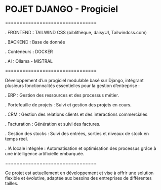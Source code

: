 # POJET DJANGO - Progiciel

================================

. FRONTEND : TAILWIND CSS (biblithèque, daisyUI, Tailwindcss.com)

. BACKEND : Base de donnée

. Conteneurs : DOCKER

. AI : Ollama - MISTRAL

================================

Développement d’un progiciel modulable basé sur Django, intégrant plusieurs fonctionnalités essentielles pour la gestion d’entreprise :

. ERP : Gestion des ressources et des processus métier.

. Portefeuille de projets : Suivi et gestion des projets en cours.

. CRM : Gestion des relations clients et des interactions commerciales.

. Facturation : Génération et suivi des factures.

. Gestion des stocks : Suivi des entrées, sorties et niveaux de stock en temps réel.

. IA locale intégrée : Automatisation et optimisation des processus grâce à une intelligence artificielle embarquée.

================================

Ce projet est actuellement en développement et vise à offrir une solution flexible et évolutive, adaptée aux besoins des entreprises de différentes tailles.
